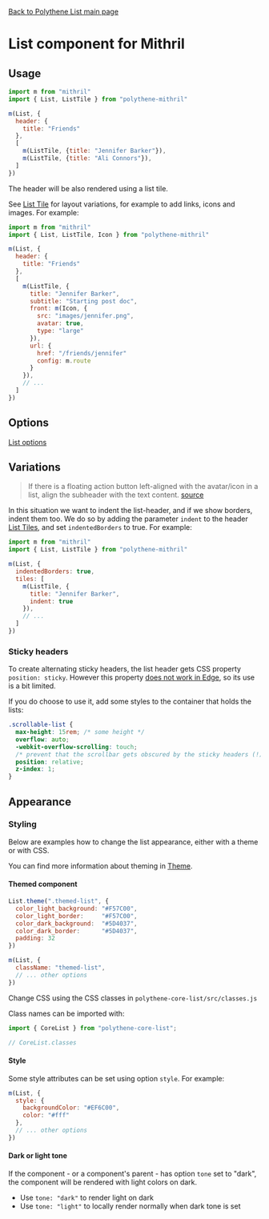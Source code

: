[Back to Polythene List main page](List.md)

# List component for Mithril



## Usage

~~~javascript
import m from "mithril"
import { List, ListTile } from "polythene-mithril"

m(List, {
  header: {
    title: "Friends"
  },
  [
    m(ListTile, {title: "Jennifer Barker"}),
    m(ListTile, {title: "Ali Connors"}),
  ]
})
~~~

The header will be also rendered using a list tile.

See [List Tile](ListTile-Mithril.md) for layout variations, for example to add links, icons and images. For example:

~~~javascript
import m from "mithril"
import { List, ListTile, Icon } from "polythene-mithril"

m(List, {
  header: {
    title: "Friends"
  },
  [
    m(ListTile, {
      title: "Jennifer Barker",
      subtitle: "Starting post doc",
      front: m(Icon, {
        src: "images/jennifer.png",
        avatar: true,
        type: "large"
      }),
      url: {
        href: "/friends/jennifer"
        config: m.route
      }
    }),
    // ...
  ]
})
~~~



## Options

[List options](List.md)



## Variations

> If there is a floating action button left-aligned with the avatar/icon in a list,
> align the subheader with the text content.
> [source](https://material.io/guidelines/components/subheaders.html#subheaders-list-subheaders)

In this situation we want to indent the list-header, and if we show borders, indent them too. We do so by adding the parameter `indent` to the header [List Tiles](ListTile.md), and set `indentedBorders` to true. For example:

~~~javascript
import m from "mithril"
import { List, ListTile } from "polythene-mithril"

m(List, {
  indentedBorders: true,
  tiles: [
    m(ListTile, {
      title: "Jennifer Barker",
      indent: true
    }),
    // ...
  ]
})
~~~

### Sticky headers

To create alternating sticky headers, the list header gets CSS property `position: sticky`. However this property [does not work in Edge](http://caniuse.com/#feat=css-sticky), so its use is a bit limited.

If you do choose to use it, add some styles to the container that holds the lists:

~~~css
.scrollable-list {
  max-height: 15rem; /* some height */
  overflow: auto;
  -webkit-overflow-scrolling: touch;
  /* prevent that the scrollbar gets obscured by the sticky headers (!) */
  position: relative;
  z-index: 1;
}
~~~



## Appearance

### Styling

Below are examples how to change the list appearance, either with a theme or with CSS.

You can find more information about theming in [Theme](Theme.md).

#### Themed component

~~~javascript
List.theme(".themed-list", {
  color_light_background: "#F57C00",
  color_light_border:     "#F57C00",
  color_dark_background:  "#5D4037",
  color_dark_border:      "#5D4037",
  padding: 32
})

m(List, {
  className: "themed-list",
  // ... other options
})
~~~

Change CSS using the CSS classes in `polythene-core-list/src/classes.js`

Class names can be imported with:

~~~javascript
import { CoreList } from "polythene-core-list";

// CoreList.classes
~~~


#### Style

Some style attributes can be set using option `style`. For example:

~~~javascript
m(List, {
  style: {
    backgroundColor: "#EF6C00",
    color: "#fff"
  },
  // ... other options
})
~~~

#### Dark or light tone

If the component - or a component's parent - has option `tone` set to "dark", the component will be rendered with light colors on dark. 

* Use `tone: "dark"` to render light on dark
* Use `tone: "light"` to locally render normally when dark tone is set

